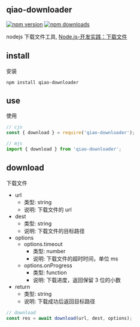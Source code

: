 ## qiao-downloader

[![npm version](https://img.shields.io/npm/v/qiao-downloader.svg?style=flat-square)](https://www.npmjs.org/package/qiao-downloader)
[![npm downloads](https://img.shields.io/npm/dm/qiao-downloader.svg?style=flat-square)](https://npm-stat.com/charts.html?package=qiao-downloader)

nodejs 下载文件工具, [Node.js-开发实践：下载文件](https://blog.vincentqiao.com/nodejs-download)

## install

安装

```shell
npm install qiao-downloader
```

## use

使用

```javascript
// cjs
const { download } = require('qiao-downloader');

// mjs
import { download } from 'qiao-downloader';
```

## download

下载文件

- url
  - 类型: string
  - 说明: 下载文件的 url
- dest
  - 类型: string
  - 说明: 下载文件的目标路径
- options
  - options.timeout
    - 类型: number
    - 说明: 下载文件的超时时间，单位 ms
  - options.onProgress
    - 类型: function
    - 说明: 下载进度，返回保留 3 位的小数
- return
  - 类型: string
  - 说明: 下载成功后返回目标路径

```javascript
// download
const res = await download(url, dest, options);
```
